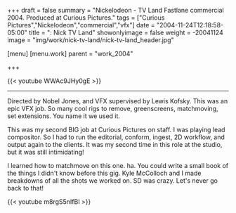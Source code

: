 +++
draft = false
summary = "Nickelodeon - TV Land Fastlane commercial 2004. Produced at Curious Pictures."
tags = ["Curious Pictures","Nickelodeon","commercial","vfx"]
date = "2004-11-24T12:18:58-05:00"
title = ": Nick TV Land"
showonlyimage = false
weight = -20041124
image = "img/work/nick-tv-land/nick-tv-land_header.jpg"

[menu]
  [menu.work]
    parent = "work_2004"

+++

{{< youtube WWAc9JHy0gE >}}

---

Directed by Nobel Jones, and VFX supervised by Lewis Kofsky. This was an epic VFX job. So many cool rigs to remove, greenscreens, matchmoving, set extensions. You name it we used it.

This was my second BIG job at Curious Pictures on staff. I was playing lead compositor. So I had to run the editorial, conform, ingest, 2D workflow, and output again to the clients. It was my second time in this role at the studio, but it was still intimidating!

I learned how to matchmove on this one. ha. You could write a small book of the things I didn't know before this gig. Kyle McColloch and I made breakdowns of all the shots we worked on. SD was crazy. Let's never go back to that!

{{< youtube m8rgS5nIfBI >}}
